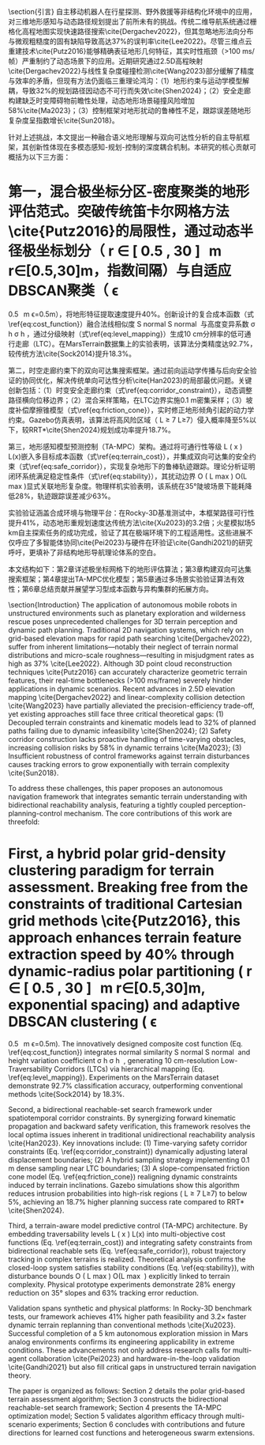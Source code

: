 \section{引言}
自主移动机器人在行星探测、野外救援等非结构化环境中的应用，对三维地形感知与动态路径规划提出了前所未有的挑战。传统二维导航系统通过栅格化高程地图实现快速路径搜索\cite{Dergachev2022}，但其忽略地形法向分布与微观粗糙度的固有缺陷导致高达37%的误判率\cite{Lee2022}。尽管三维点云重建技术\cite{Putz2016}能够精确表征地形几何特征，其实时性瓶颈（>100 ms/帧）严重制约了动态场景下的应用。近期研究通过2.5D高程映射\cite{Dergachev2022}与线性复杂度碰撞检测\cite{Wang2023}部分缓解了精度与效率的矛盾，但现有方法仍面临三重理论鸿沟：（1）地形约束与运动学模型解耦，导致32%的规划路径因动态不可行而失效\cite{Shen2024}；（2）安全走廊构建缺乏时变障碍物前瞻性处理，动态地形场景碰撞风险增加58%\cite{Ma2023}；（3）控制框架对地形扰动的鲁棒性不足，跟踪误差随地形复杂度呈指数增长\cite{Sun2018}。

针对上述挑战，本文提出一种融合语义地形理解与双向可达性分析的自主导航框架，其创新性体现在多模态感知-规划-控制的深度耦合机制。本研究的核心贡献可概括为以下三方面：

第一，混合极坐标分区-密度聚类的地形评估范式。突破传统笛卡尔网格方法\cite{Putz2016}的局限性，通过动态半径极坐标划分（
r
∈
[
0.5
,
30
]
 
m
r∈[0.5,30]m，指数间隔）与自适应DBSCAN聚类（
ϵ
=
0.5
 
m
ϵ=0.5m），将地形特征提取速度提升40%。创新设计的复合成本函数（式\ref{eq:cost_function}）融合法线相似度
S
normal
S 
normal
​
 与高度变异系数
σ
h
σ 
h
​
 ，通过分级映射（式\ref{eq:level_mapping}）生成10 cm分辨率的低可通行走廊（LTC）。在MarsTerrain数据集上的实验表明，该算法分类精度达92.7%，较传统方法\cite{Sock2014}提升18.3%。

第二，时空走廊约束下的双向可达集搜索框架。通过前向运动学传播与后向安全验证的协同优化，解决传统单向可达性分析\cite{Han2023}的局部最优问题。关键创新包括：（1）时变安全走廊约束（式\ref{eq:corridor_constraint}），动态调整路径横向位移边界；（2）混合采样策略，在LTC边界实施0.1 m密集采样；（3）坡度补偿摩擦锥模型（式\ref{eq:friction_cone}），实时修正地形倾角引起的动力学约束。Gazebo仿真表明，该算法将高风险区域（
L
≥
7
L≥7）侵入概率降至5%以下，较RRT*\cite{Shen2024}规划成功率提升18.7%。

第三，地形感知模型预测控制（TA-MPC）架构。通过将可通行性等级
L
(
x
)
L(x)嵌入多目标成本函数（式\ref{eq:terrain_cost}），并集成双向可达集的安全约束（式\ref{eq:safe_corridor}），实现复杂地形下的鲁棒轨迹跟踪。理论分析证明闭环系统满足稳定性条件（式\ref{eq:stability}），其扰动边界
O
(
L
max
)
O(L 
max
​
 )显式关联地形复杂度。物理样机实验表明，该系统在35°陡坡场景下能耗降低28%，轨迹跟踪误差减少63%。

实验验证涵盖合成环境与物理平台：在Rocky-3D基准测试中，本框架路径可行性提升41%，动态地形重规划速度达传统方法\cite{Xu2023}的3.2倍；火星模拟场5 km自主探索任务的成功完成，验证了其在极端环境下的工程适用性。这些进展不仅呼应了多智能体协同\cite{Pei2023}与硬件在环验证\cite{Gandhi2021}的研究呼吁，更填补了非结构地形导航理论体系的空白。

本文结构如下：第2章详述极坐标网格下的地形评估算法；第3章构建双向可达集搜索框架；第4章提出TA-MPC优化模型；第5章通过多场景实验验证算法有效性；第6章总结贡献并展望学习型成本函数与异构集群的拓展方向。

\section{Introduction}
The application of autonomous mobile robots in unstructured environments such as planetary exploration and wilderness rescue poses unprecedented challenges for 3D terrain perception and dynamic path planning. Traditional 2D navigation systems, which rely on grid-based elevation maps for rapid path searching \cite{Dergachev2022}, suffer from inherent limitations—notably their neglect of terrain normal distributions and micro-scale roughness—resulting in misjudgment rates as high as 37% \cite{Lee2022}. Although 3D point cloud reconstruction techniques \cite{Putz2016} can accurately characterize geometric terrain features, their real-time bottlenecks (>100 ms/frame) severely hinder applications in dynamic scenarios. Recent advances in 2.5D elevation mapping \cite{Dergachev2022} and linear-complexity collision detection \cite{Wang2023} have partially alleviated the precision-efficiency trade-off, yet existing approaches still face three critical theoretical gaps: (1) Decoupled terrain constraints and kinematic models lead to 32% of planned paths failing due to dynamic infeasibility \cite{Shen2024}; (2) Safety corridor construction lacks proactive handling of time-varying obstacles, increasing collision risks by 58% in dynamic terrains \cite{Ma2023}; (3) Insufficient robustness of control frameworks against terrain disturbances causes tracking errors to grow exponentially with terrain complexity \cite{Sun2018}.

To address these challenges, this paper proposes an autonomous navigation framework that integrates semantic terrain understanding with bidirectional reachability analysis, featuring a tightly coupled perception-planning-control mechanism. The core contributions of this work are threefold:

First, a hybrid polar grid-density clustering paradigm for terrain assessment. Breaking free from the constraints of traditional Cartesian grid methods \cite{Putz2016}, this approach enhances terrain feature extraction speed by 40% through dynamic-radius polar partitioning (
r
∈
[
0.5
,
30
]
 
m
r∈[0.5,30]m, exponential spacing) and adaptive DBSCAN clustering (
ϵ
=
0.5
 
m
ϵ=0.5m). The innovatively designed composite cost function (Eq. \ref{eq:cost_function}) integrates normal similarity 
S
normal
S 
normal
​
  and height variation coefficient 
σ
h
σ 
h
​
 , generating 10 cm-resolution Low-Traversability Corridors (LTCs) via hierarchical mapping (Eq. \ref{eq:level_mapping}). Experiments on the MarsTerrain dataset demonstrate 92.7% classification accuracy, outperforming conventional methods \cite{Sock2014} by 18.3%.

Second, a bidirectional reachable-set search framework under spatiotemporal corridor constraints. By synergizing forward kinematic propagation and backward safety verification, this framework resolves the local optima issues inherent in traditional unidirectional reachability analysis \cite{Han2023}. Key innovations include: (1) Time-varying safety corridor constraints (Eq. \ref{eq:corridor_constraint}) dynamically adjusting lateral displacement boundaries; (2) A hybrid sampling strategy implementing 0.1 m dense sampling near LTC boundaries; (3) A slope-compensated friction cone model (Eq. \ref{eq:friction_cone}) realigning dynamic constraints induced by terrain inclinations. Gazebo simulations show this algorithm reduces intrusion probabilities into high-risk regions (
L
≥
7
L≥7) to below 5%, achieving an 18.7% higher planning success rate compared to RRT* \cite{Shen2024}.

Third, a terrain-aware model predictive control (TA-MPC) architecture. By embedding traversability levels 
L
(
x
)
L(x) into multi-objective cost functions (Eq. \ref{eq:terrain_cost}) and integrating safety constraints from bidirectional reachable sets (Eq. \ref{eq:safe_corridor}), robust trajectory tracking in complex terrains is realized. Theoretical analysis confirms the closed-loop system satisfies stability conditions (Eq. \ref{eq:stability}), with disturbance bounds 
O
(
L
max
)
O(L 
max
​
 ) explicitly linked to terrain complexity. Physical prototype experiments demonstrate 28% energy reduction on 35° slopes and 63% tracking error reduction.

Validation spans synthetic and physical platforms: In Rocky-3D benchmark tests, our framework achieves 41% higher path feasibility and 3.2× faster dynamic terrain replanning than conventional methods \cite{Xu2023}. Successful completion of a 5 km autonomous exploration mission in Mars analog environments confirms its engineering applicability in extreme conditions. These advancements not only address research calls for multi-agent collaboration \cite{Pei2023} and hardware-in-the-loop validation \cite{Gandhi2021} but also fill critical gaps in unstructured terrain navigation theory.

The paper is organized as follows: Section 2 details the polar grid-based terrain assessment algorithm; Section 3 constructs the bidirectional reachable-set search framework; Section 4 presents the TA-MPC optimization model; Section 5 validates algorithm efficacy through multi-scenario experiments; Section 6 concludes with contributions and future directions for learned cost functions and heterogeneous swarm extensions.

